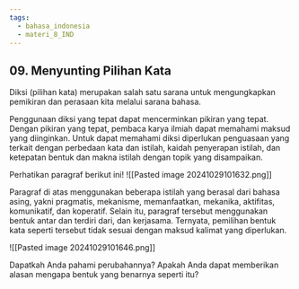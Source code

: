 ```yaml
---
tags:
  - bahasa_indonesia
  - materi_8_IND
---
```

## 09. Menyunting Pilihan Kata

Diksi (pilihan kata) merupakan salah satu sarana untuk mengungkapkan pemikiran dan perasaan kita melalui sarana bahasa. 

Penggunaan diksi yang tepat dapat mencerminkan pikiran yang tepat. Dengan pikiran yang tepat, pembaca karya ilmiah dapat memahami maksud yang diinginkan. Untuk dapat memahami diksi diperlukan penguasaan yang terkait dengan perbedaan kata dan istilah, kaidah penyerapan istilah, dan ketepatan bentuk dan makna istilah dengan topik yang disampaikan.


Perhatikan paragraf berikut ini!
![[Pasted image 20241029101632.png]]

Paragraf di atas menggunakan beberapa istilah yang berasal dari bahasa asing, yakni pragmatis, mekanisme, memanfaatkan, mekanika, aktifitas, komunikatif, dan koperatif. Selain itu, paragraf tersebut menggunakan bentuk antar dan terdiri dari, dan kerjasama. Ternyata, pemilihan bentuk kata seperti tersebut tidak sesuai dengan maksud kalimat yang diperlukan.

![[Pasted image 20241029101646.png]]

Dapatkah Anda pahami perubahannya? Apakah Anda dapat memberikan alasan mengapa bentuk yang benarnya seperti itu?